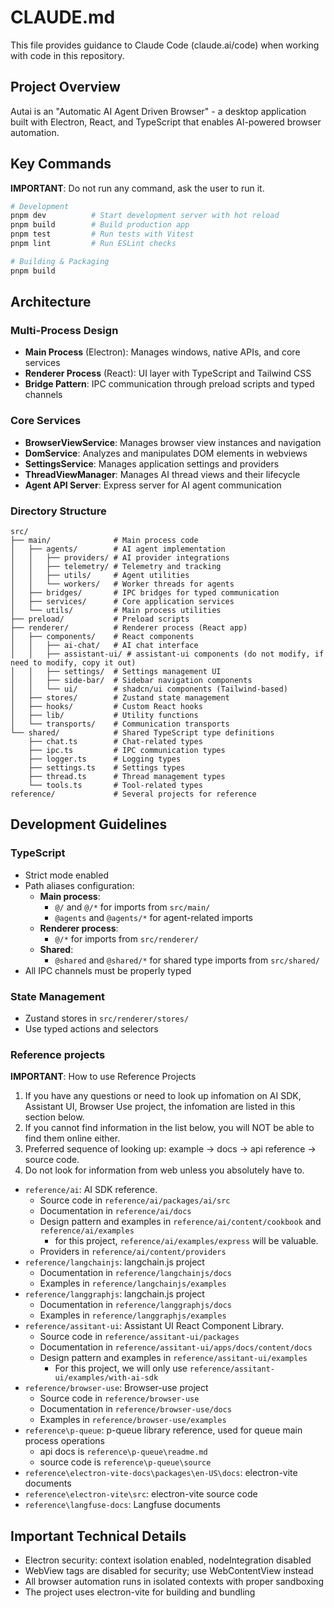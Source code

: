# CLAUDE.md

This file provides guidance to Claude Code (claude.ai/code) when working with code in this repository.

## Project Overview

Autai is an "Automatic AI Agent Driven Browser" - a desktop application built with Electron, React, and TypeScript that enables AI-powered browser automation.

## Key Commands

**IMPORTANT**: Do not run any command, ask the user to run it.

```bash
# Development
pnpm dev          # Start development server with hot reload
pnpm build        # Build production app
pnpm test         # Run tests with Vitest
pnpm lint         # Run ESLint checks

# Building & Packaging
pnpm build
```

## Architecture

### Multi-Process Design

- **Main Process** (Electron): Manages windows, native APIs, and core services
- **Renderer Process** (React): UI layer with TypeScript and Tailwind CSS
- **Bridge Pattern**: IPC communication through preload scripts and typed channels

### Core Services

- **BrowserViewService**: Manages browser view instances and navigation
- **DomService**: Analyzes and manipulates DOM elements in webviews
- **SettingsService**: Manages application settings and providers
- **ThreadViewManager**: Manages AI thread views and their lifecycle
- **Agent API Server**: Express server for AI agent communication

### Directory Structure

```
src/
├── main/              # Main process code
│   ├── agents/        # AI agent implementation
│   │   ├── providers/ # AI provider integrations
│   │   ├── telemetry/ # Telemetry and tracking
│   │   ├── utils/     # Agent utilities
│   │   └── workers/   # Worker threads for agents
│   ├── bridges/       # IPC bridges for typed communication
│   ├── services/      # Core application services
│   └── utils/         # Main process utilities
├── preload/           # Preload scripts
├── renderer/          # Renderer process (React app)
│   ├── components/    # React components
│   │   ├── ai-chat/   # AI chat interface
│   │   ├── assistant-ui/ # assistant-ui components (do not modify, if need to modify, copy it out)
│   │   ├── settings/  # Settings management UI
│   │   ├── side-bar/  # Sidebar navigation components
│   │   └── ui/        # shadcn/ui components (Tailwind-based)
│   ├── stores/        # Zustand state management
│   ├── hooks/         # Custom React hooks
│   ├── lib/           # Utility functions
│   └── transports/    # Communication transports
└── shared/            # Shared TypeScript type definitions
    ├── chat.ts        # Chat-related types
    ├── ipc.ts         # IPC communication types
    ├── logger.ts      # Logging types
    ├── settings.ts    # Settings types
    ├── thread.ts      # Thread management types
    └── tools.ts       # Tool-related types
reference/             # Several projects for reference
```

## Development Guidelines

### TypeScript

- Strict mode enabled
- Path aliases configuration:
  - **Main process**: 
    - `@/` and `@/*` for imports from `src/main/`
    - `@agents` and `@agents/*` for agent-related imports
  - **Renderer process**: 
    - `@/*` for imports from `src/renderer/`
  - **Shared**: 
    - `@shared` and `@shared/*` for shared type imports from `src/shared/`
- All IPC channels must be properly typed

### State Management

- Zustand stores in `src/renderer/stores/`
- Use typed actions and selectors

### Reference projects

**IMPORTANT**: How to use Reference Projects

1. If you have any questions or need to look up infomation on AI SDK, Assistant UI, Browser Use project,
   the infomation are listed in this section below.
2. If you cannot find information in the list below, you will NOT be able to find them online either.
3. Preferred sequence of looking up: example -> docs -> api reference -> source code.
4. Do not look for information from web unless you absolutely have to.

- `reference/ai`: AI SDK reference.
  - Source code in `reference/ai/packages/ai/src`
  - Documentation in `reference/ai/docs`
  - Design pattern and examples in `reference/ai/content/cookbook` and `reference/ai/examples`
    - for this project, `reference/ai/examples/express` will be valuable.
  - Providers in `reference/ai/content/providers`
- `reference/langchainjs`: langchain.js project
  - Documentation in `reference/langchainjs/docs`
  - Examples in `reference/langchainjs/examples`
- `reference/langgraphjs`: langchain.js project
  - Documentation in `reference/langgraphjs/docs`
  - Examples in `reference/langgraphjs/examples`
- `reference/assitant-ui`: Assistant UI React Component Library.
  - Source code in `reference/assitant-ui/packages`
  - Documentation in `reference/assitant-ui/apps/docs/content/docs`
  - Design pattern and examples in `reference/assitant-ui/examples`
    - For this project, we will only use `reference/assitant-ui/examples/with-ai-sdk`
- `reference/browser-use`: Browser-use project
  - Source code in `reference/browser-use`
  - Documentation in `reference/browser-use/docs`
  - Examples in `reference/browser-use/examples`
- `reference\p-queue`: p-queue library reference, used for queue main process operations
  - api docs is `reference\p-queue\readme.md`
  - source code is `reference\p-queue\source`
- `reference\electron-vite-docs\packages\en-US\docs`: electron-vite documents
- `reference\electron-vite\src`: electron-vite source code
- `reference\langfuse-docs`: Langfuse documents

## Important Technical Details

- Electron security: context isolation enabled, nodeIntegration disabled
- WebView tags are disabled for security; use WebContentView instead
- All browser automation runs in isolated contexts with proper sandboxing
- The project uses electron-vite for building and bundling
